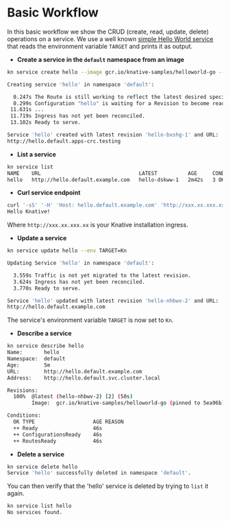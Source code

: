 # Basic Workflow

In this basic workflow we show the CRUD (create, read, update, delete) operations
on a service. We use a well known
[simple Hello World service](https://github.com/knative/docs/tree/main/docs/serving/samples/hello-world/helloworld-go)
that reads the environment variable `TARGET` and prints it as output.

- **Create a service in the `default` namespace from an image**

```bash
kn service create hello --image gcr.io/knative-samples/helloworld-go --env TARGET=Knative

Creating service 'hello' in namespace 'default':

  0.247s The Route is still working to reflect the latest desired specification.
  0.299s Configuration "hello" is waiting for a Revision to become ready.
 11.631s ...
 11.719s Ingress has not yet been reconciled.
 13.102s Ready to serve.

Service 'hello' created with latest revision 'hello-bxshg-1' and URL:
http://hello.default.apps-crc.testing
```

- **List a service**

```bash
kn service list
NAME    URL                                LATEST          AGE     CONDITIONS   READY   REASON
hello   http://hello.default.example.com   hello-dskww-1   2m42s   3 OK / 3     True
```

- **Curl service endpoint**

```bash
curl '-sS' '-H' 'Host: hello.default.example.com' 'http://xxx.xx.xxx.xx   '
Hello Knative!
```

Where `http://xxx.xx.xxx.xx` is your Knative installation ingress.

- **Update a service**

```bash
kn service update hello --env TARGET=Kn

Updating Service 'hello' in namespace 'default':

  3.559s Traffic is not yet migrated to the latest revision.
  3.624s Ingress has not yet been reconciled.
  3.770s Ready to serve.

Service 'hello' updated with latest revision 'hello-nhbwv-2' and URL:
http://hello.default.example.com
```

The service's environment variable `TARGET` is now set to `Kn`.

- **Describe a service**

```bash
kn service describe hello
Name:       hello
Namespace:  default
Age:        5m
URL:        http://hello.default.example.com
Address:    http://hello.default.svc.cluster.local

Revisions:
  100%  @latest (hello-nhbwv-2) [2] (50s)
        Image:  gcr.io/knative-samples/helloworld-go (pinned to 5ea96b)

Conditions:
  OK TYPE                   AGE REASON
  ++ Ready                  46s
  ++ ConfigurationsReady    46s
  ++ RoutesReady            46s
```

- **Delete a service**

```bash
kn service delete hello
Service 'hello' successfully deleted in namespace 'default'.
```

You can then verify that the 'hello' service is deleted by trying to `list` it
again.

```bash
kn service list hello
No services found.
```
